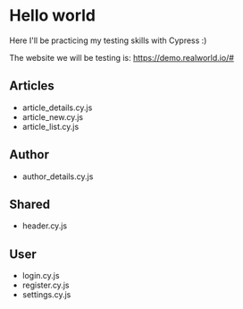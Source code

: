 # Hello world

Here I'll be practicing my testing skills with Cypress :)

The website we will be testing is: https://demo.realworld.io/#

## Articles
  - article_details.cy.js
  - article_new.cy.js
  - article_list.cy.js

## Author
  - author_details.cy.js

## Shared
  - header.cy.js

## User
  - login.cy.js
  - register.cy.js
  - settings.cy.js
